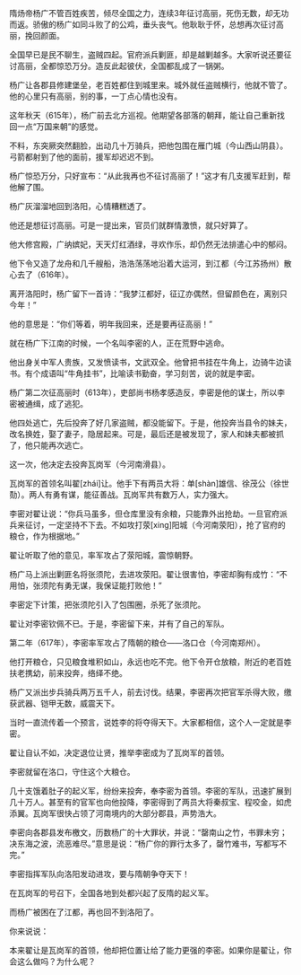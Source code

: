 隋炀帝杨广不管百姓疾苦，倾尽全国之力，连续3年征讨高丽，死伤无数，却无功而返。骄傲的杨广如同斗败了的公鸡，垂头丧气。他耿耿于怀，总想再次征讨高丽，挽回颜面。

全国早已是民不聊生，盗贼四起。官府派兵剿匪，却是越剿越多。大家听说还要征讨高丽，全都惊恐万分。造反此起彼伏，全国都乱成了一锅粥。

杨广让各郡县修建堡垒，老百姓都住到城里来。城外就任盗贼横行，他就不管了。他的心里只有高丽，别的事，一丁点心情也没有。



这年秋天（615年），杨广前去北方巡视。他期望各部落的朝拜，能让自己重新找回一点“万国来朝”的感觉。

不料，东突厥突然翻脸，出动几十万骑兵，把他包围在雁门城（今山西山阴县）。弓箭都射到了他的面前，援军却迟迟不到。

杨广惊恐万分，只好宣布：“从此我再也不征讨高丽了！”这才有几支援军赶到，帮他解了围。

杨广灰溜溜地回到洛阳，心情糟糕透了。



他还是想征讨高丽。可是一提出来，官员们就群情激愤，就只好算了。

他大修宫殿，广纳嫔妃，天天灯红酒绿，寻欢作乐，却仍然无法排遣心中的郁闷。

他下令又造了龙舟和几千艘船，浩浩荡荡地沿着大运河，到江都（今江苏扬州）散心去了（616年）。

离开洛阳时，杨广留下一首诗：“我梦江都好，征辽亦偶然，但留颜色在，离别只今年！”

他的意思是：“你们等着，明年我回来，还是要再征高丽！”



就在杨广下江南的时候，一个名叫李密的人，正在荒野中逃命。

他出身关中军人贵族，又发愤读书，文武双全。他曾把书挂在牛角上，边骑牛边读书。有个成语叫“牛角挂书”，比喻读书勤奋，学习刻苦，说的就是李密。

杨广第二次征高丽时（613年），吏部尚书杨孝感造反，李密是他的谋士，所以李密被通缉，成了逃犯。

他四处逃亡，先后投奔了好几家盗贼，都没能留下。于是，他投奔当县令的妹夫，改名换姓，娶了妻子，隐居起来。可是，最后还是被发现了，家人和妹夫都被抓了，他只能再次逃亡。

这一次，他决定去投奔瓦岗军（今河南滑县）。



瓦岗军的首领名叫翟[zhái]让。他手下有两员大将：单[shàn]雄信、徐茂公（徐世𪟝）。两人有勇有谋，能征善战。瓦岗军共有数万人，实力强大。

李密对翟让说：“你兵马虽多，但仓库里没有余粮，只能靠外出抢劫。一旦官府派兵来征讨，一定坚持不下去。不如攻打荥[xing]阳城（今河南荥阳），抢了官府的粮仓，作为根据地。”

翟让听取了他的意见，率军攻占了荥阳城，震惊朝野。

杨广马上派出剿匪名将张须陀，去进攻荥阳。翟让很害怕，李密却胸有成竹：“不用怕，张须陀有勇无谋，我保证能打败他！”

李密定下计策，把张须陀引入了包围圈，杀死了张须陀。

翟让对李密钦佩不已。于是，李密留下来，并有了自己的军队。



第二年（617年），李密率军攻占了隋朝的粮仓——洛口仓（今河南郑州）。

他打开粮仓，只见粮食堆积如山，永远也吃不完。他下令开仓放粮，附近的老百姓扶老携幼，前来投奔，络绎不绝。

杨广又派出步兵骑兵两万五千人，前去讨伐。结果，李密再次把官军杀得大败，缴获武器、铠甲无数，威震天下。

当时一直流传着一个预言，说姓李的将夺得天下。大家都相信，这个人一定就是李密。

翟让自认不如，决定退位让贤，推举李密成为了瓦岗军的首领。



李密就留在洛口，守住这个大粮仓。

几十支饿着肚子的起义军，纷纷来投奔，奉李密为首领。李密的军队，迅速扩展到几十万人。甚至有的官军也向他投降，李密得到了两员大将秦叔宝、程咬金，如虎添翼。瓦岗军很快占领了河南境内的大部分郡县，声势浩大。

李密向各郡县发布檄文，历数杨广的十大罪状，并说：“罄南山之竹，书罪未穷；决东海之波，流恶难尽。”意思是说：“杨广你的罪行太多了，罄竹难书，写都写不完。”

李密指挥军队向洛阳发动进攻，要与隋朝争夺天下！



在瓦岗军的号召下，全国各地到处都兴起了反隋的起义军。

而杨广被困在了江都，再也回不到洛阳了。



你来说说：

本来翟让是瓦岗军的首领，他却把位置让给了能力更强的李密。如果你是翟让，你会这么做吗？为什么呢？

